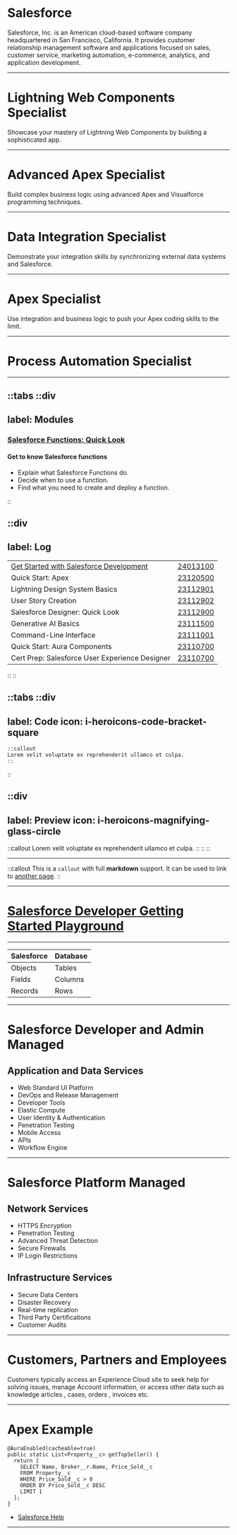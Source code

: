 # Salesforce

Salesforce, Inc. is an American cloud-based software company headquartered in San Francisco, California. It provides customer relationship management software and applications focused on sales, customer service, marketing automation, e-commerce, analytics, and application development.

---


# Lightning Web Components Specialist

Showcase your mastery of Lightning Web Components by building a sophisticated app.

---

# Advanced Apex Specialist

Build complex business logic using advanced Apex and Visualforce programming techniques.

---

# Data Integration Specialist

Demonstrate your integration skills by synchronizing external data systems and Salesforce.

---

# Apex Specialist

Use integration and business logic to push your Apex coding skills to the limit.

---

# Process Automation Specialist

---

::tabs
  ::div
  ---
  label: Modules
  ---

  ### [Salesforce Functions: Quick Look][24020100]

  #### Get to know Salesforce functions

  - Explain what Salesforce Functions do.
  - Decide when to use a function.
  - Find what you need to create and deploy a function.

  ::

  ::div
  ---
  label: Log
  ---


  |                                                |            |
  | ---------------------------------------------- | ---------- |
  | [Get Started with Salesforce Development][1]   | [24013100] |
  | Quick Start: Apex                              | [23120500] |
  | Lightning Design System Basics                 | [23112901] |
  | User Story Creation                            | [23112902] |
  | Salesforce Designer: Quick Look                | [23112900] |
  | Generative AI Basics                           | [23111500] |
  | Command-Line Interface                         | [23111001] |
  | Quick Start: Aura Components                   | [23110700] |
  | Cert Prep: Salesforce User Experience Designer | [23110700] |

  ::
::

::tabs
  ::div
  ---
  label: Code
  icon: i-heroicons-code-bracket-square
  ---

  ```mdc
  ::callout
  Lorem velit voluptate ex reprehenderit ullamco et culpa.
  ::
  ```
  ::

  ::div
  ---
  label: Preview
  icon: i-heroicons-magnifying-glass-circle
  ---

  ::callout
  Lorem velit voluptate ex reprehenderit ullamco et culpa.
  ::
  ::
::

---


::callout
This is a `callout` with full **markdown** support. It can be used to link to [another page](/pro/prose/card).
::

---

# [Salesforce Developer Getting Started Playground](https://wise-raccoon-opw3r-dev-ed.trailblaze.lightning.force.com)

<!--
  username: victor.tolbert@wise-raccoon-opw3r.com
  email: victor.tolbert@gmail.com
  password: 7qJsQQ@PO
-->

---

| Salesforce | Database |
| ---------- | -------- |
| Objects    | Tables   |
| Fields     | Columns  |
| Records    | Rows     |

---

# Salesforce Developer and Admin Managed

## Application and Data Services

- Web Standard UI Platform
- DevOps and Release Management
- Developer Tools
- Elastic Compute
- User Identity & Authentication
- Penetration Testing
- Mobile Access
- APIs
- Workflow Engine

---

# Salesforce Platform Managed

## Network Services

- HTTPS Encryption
- Penetration Testing
- Advanced Threat Detection
- Secure Firewalls
- IP Login Restrictions

## Infrastructure Services

- Secure Data Centers
- Disaster Recovery
- Real-time replication
- Third Party Certifications
- Customer Audits

---

# Customers, Partners and Employees

Customers typically access an Experience Cloud site to seek help for solving issues, manage Account information, or access other data such as knowledge articles , cases, orders , invoices etc.

---

# Apex Example

```apex
@AuraEnabled(cacheable=true)
public static List<Property__c> getTopSeller() {
  return [
    SELECT Name, Broker__r.Name, Price_Sold__c
    FROM Property__c
    WHERE Price_Sold__c > 0
    ORDER BY Price_Sold__c DESC
    LIMIT 1
  ];
}
```

- [Salesforce Help]

<!--
  https://d.la1-c1cs-ia7.salesforceliveagent.com/chat/rest/Visitor/Settings.jsonp?Settings.prefix=Visitor&Settings.buttonIds=[573DR0000008fyP]&Settings.updateBreadcrumb=1&callback=embedded_svc.liveAgentAPI.connection.handlePing&deployment_id=572DR0000008f7s&org_id=00DDR000000qERv&version=48
-->

---

[1]: https://wise-raccoon-opw3r-dev-ed.trailblaze.lightning.force.com/lightning/page/home
[2]: https://trailhead.salesforce.com/content/learn/modules/salesforce-functions-quick-look/get-to-know-salesforce-functions
[3]: https://developer.salesforce.com/
[4]: https://developer.salesforce.com/docs
[5]: https://trailhead.salesforce.com/en/career-path/developer/
[6]: https://app.pluralsight.com/paths/skills/salesforce-development
[Salesforce Help]: https://help.salesforce.com/s/
[Salesforce Field Service]: https://help.salesforce.com/s/articleView?id=sf.fs_overview.htm&type=5
[Salesforce Standard Objects]: https://help.salesforce.com/s/articleView?id=sf.fs_overview.htm&type=5
[Salesforce Lightning Data Model]: https://forcewinds.wordpress.com/2020/07/09/absolute-basics-of-salesforce-field-service-lightning-data-model/
[Salesforce Administrator Certification Prep]: https://trailhead.salesforce.com/content/learn/trails/administrator-certification-prep
[Salesforce Standard Objects]: https://developer.salesforce.com/docs/atlas.en-us.object_reference.meta/object_reference/sforce_api_objects_list.htm
[Google Search]: https://www.google.com/search?q=salesforce+standard+objects
[webassessor]: https://www.webassessor.com/wa.do?page=defaultLogin
[salesforce-custom-objects]: https://www.bacancytechnology.com/blog/salesforce-custom-objects#:~:text=Standard%20objects%20are%20designed%20to,Campaign
[24020100]: https://trailhead.salesforce.com/content/learn/modules/salesforce-functions-quick-look "Learn how to deploy code to meet elastic demand."
[23071101]: https://trailhead.salesforce.com/content/learn/projects/quickstart-lightning-components "Create your first component that renders a list of Contacts from your org."
[23110700]: https://trailhead.salesforce.com/content/learn/modules/ux-designer-certification-prep "Use scenarios and flashcards to study for the User Experience Designer certification exam."
[23110700]: https://trailhead.salesforce.com/content/learn/projects/quickstart-lightning-components "Quick Start: Aura Components"
[23111001]: https://trailhead.salesforce.com/content/learn/modules/cli-basics "Learn the basics of working with a command-line interface tool."
[23111500]: https://trailhead.salesforce.com/content/learn/modules/generative-ai-basics "Discover the capabilities of generative AI and the technology that powers it."
[23112900]: https://trailhead.salesforce.com/content/learn/modules/salesforce-designer-quick-look "Learn what Salesforce designers do and the skills they need to succeed."
[23112901]: https://trailhead.salesforce.com/content/learn/modules/lightning-design-system-basics "Get started using the Lightning Design System to build Salesforce apps."
[23112902]: https://trailhead.salesforce.com/content/learn/modules/user-story-creation "Discover the importance of user stories and learn how to write them."
[23120500]: https://trailhead.salesforce.com/content/learn/projects/quickstart-apex "Write your first Apex class."
[24013100]: https://trailhead.salesforce.com/content/learn/projects/get-started-with-salesforce-development "Build a simple app and see what it’s like to develop on the Salesforce Platform."
